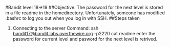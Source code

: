 #Bandit level 18->19
##Objective: The password for the next level is stored in a file readme in the homedirectory. Unfortunately, someone has modified .bashrc to log you out when you log in with SSH. 
##Steps taken
1. Connecting to the server
   Command: ssh bandit17@bandit.labs.overthewire.org -p2220 cat readme
   enter the password for current level and pasword for the next level is retrived.
